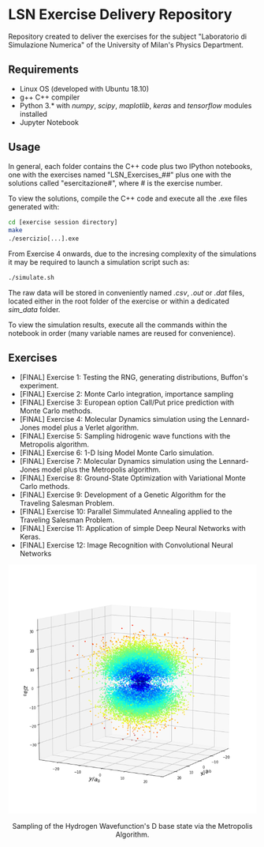 # LSN Exercise Delivery Repository

Repository created to deliver the exercises for the subject "Laboratorio di Simulazione Numerica" of the University of Milan's Physics Department.


## Requirements

- Linux OS (developed with Ubuntu 18.10)
- g++ C++ compiler
- Python 3.* with _numpy_, _scipy_, _maplotlib_, _keras_ and _tensorflow_ modules installed 
- Jupyter Notebook

## Usage

In general, each folder contains the C++ code plus two IPython notebooks, one with the exercises named "LSN_Exercises_##" plus one with the solutions called "esercitazione#", where # is the exercise number.

To view the solutions, compile the C++ code and execute all the .exe files generated with:
  ```bash
  cd [exercise session directory]
  make
  ./esercizio[...].exe
 ```
From Exercise 4 onwards, due to the incresing complexity of the simulations it may be required to launch a simulation script such as:
  ```bash
  ./simulate.sh
  ```

The raw data will be stored in conveniently named _.csv_, _.out_ or _.dat_ files, located either in the root folder of the exercise or within a dedicated _sim_data_ folder. 

To view the simulation results, execute all the commands within the notebook in order (many variable names are reused for convenience).


## Exercises

- [FINAL] Exercise 1: Testing the RNG, generating distributions, Buffon's experiment.
- [FINAL] Exercise 2: Monte Carlo integration, importance sampling
- [FINAL] Exercise 3: European option Call/Put price prediction with Monte Carlo methods.
- [FINAL] Exercise 4: Molecular Dynamics simulation using the Lennard-Jones model plus a Verlet algorithm.
- [FINAL] Exercise 5: Sampling hidrogenic wave functions with the Metropolis algorithm.
- [FINAL] Exercise 6: 1-D Ising Model Monte Carlo simulation.
- [FINAL] Exercise 7: Molecular Dynamics simulation using the Lennard-Jones model plus the Metropolis algorithm.
- [FINAL] Exercise 8: Ground-State Optimization with Variational Monte Carlo methods.
- [FINAL] Exercise 9: Development of a Genetic Algorithm for the Traveling Salesman Problem.
- [FINAL] Exercise 10: Parallel Simmulated Annealing applied to the Traveling Salesman Problem.
- [FINAL] Exercise 11: Application of simple Deep Neural Networks with Keras.
- [FINAL] Exercise 12: Image Recognition with Convolutional Neural Networks

<p align="center"> 
<img src="d_state.png">
</p>
<p align="center"> 
Sampling of the Hydrogen Wavefunction's D base state via the Metropolis Algorithm.
</p>
